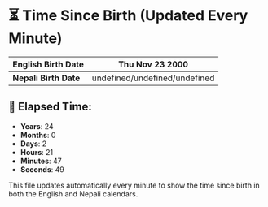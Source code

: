 # ⏳ Time Since Birth (Updated Every Minute)

| **English Birth Date** | Thu Nov 23 2000 |
|------------------------|-------------------------------------|
| **Nepali Birth Date**  | undefined/undefined/undefined                  |

## 📅 Elapsed Time:

- **Years**: 24
- **Months**: 0
- **Days**: 2
- **Hours**: 21
- **Minutes**: 47
- **Seconds**: 49

This file updates automatically every minute to show the time since birth in both the English and Nepali calendars.